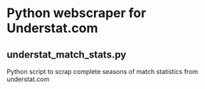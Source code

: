 Python webscraper for Understat.com
===================================

understat_match_stats.py
------------------------

Python script to scrap complete seasons of match statistics from understat.com


